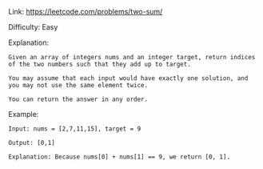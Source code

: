 Link: https://leetcode.com/problems/two-sum/

Difficulty: Easy

Explanation:
    
    Given an array of integers nums and an integer target, return indices of the two numbers such that they add up to target.

    You may assume that each input would have exactly one solution, and you may not use the same element twice.

    You can return the answer in any order.

Example:
    
    Input: nums = [2,7,11,15], target = 9
    
    Output: [0,1]
    
    Explanation: Because nums[0] + nums[1] == 9, we return [0, 1].
